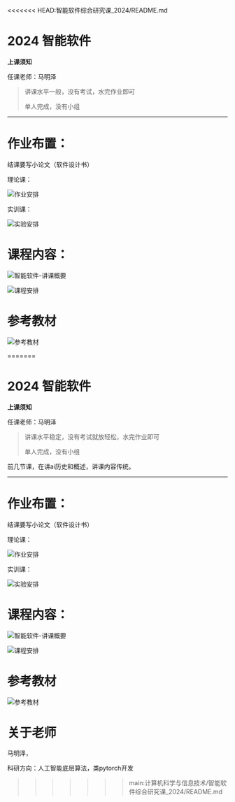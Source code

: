 <<<<<<< HEAD:智能软件综合研究课_2024/README.md
# 2024 智能软件

**上课须知**

任课老师：马明泽

>  讲课水平一般，没有考试，水完作业即可
>
>  单人完成，没有小组

____





# 作业布置：

结课要写小论文（软件设计书）



理论课：

![作业安排](assets\作业安排.png)



实训课：

![实验安排](assets\实验安排.png)







# 课程内容：

![智能软件-讲课概要](assets/智能软件-讲课概要.png)

![课程安排](assets\课程安排.png)





# 参考教材

![参考教材](assets\参考教材.png)



=======
# 2024 智能软件

**上课须知**

任课老师：马明泽

>  讲课水平稳定，没有考试就放轻松，水完作业即可
>
>  单人完成，没有小组

前几节课，在讲ai历史和概述，讲课内容传统。

____





# 作业布置：

结课要写小论文（软件设计书）



理论课：

![作业安排](assets\作业安排.png)



实训课：

![实验安排](assets\实验安排.png)







# 课程内容：

![智能软件-讲课概要](assets/智能软件-讲课概要.png)

![课程安排](assets\课程安排.png)





# 参考教材

![参考教材](assets\参考教材.png)



# 关于老师

马明泽，

科研方向：人工智能底层算法，类pytorch开发

>>>>>>> main:计算机科学与信息技术/智能软件综合研究课_2024/README.md
